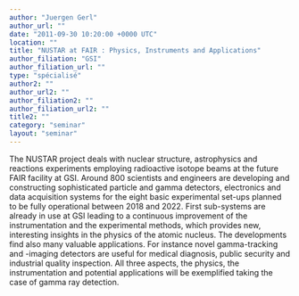 ```yaml
---
author: "Juergen Gerl"
author_url: ""
date: "2011-09-30 10:20:00 +0000 UTC"
location: ""
title: "NUSTAR at FAIR : Physics, Instruments and Applications"
author_filiation: "GSI"
author_filiation_url: ""
type: "spécialisé"
author2: ""
author_url2: ""
author_filiation2: ""
author_filiation_url2: ""
title2: ""
category: "seminar" 
layout: "seminar"
---
```

The NUSTAR project deals with nuclear structure, astrophysics and reactions experiments employing radioactive isotope beams at the future FAIR facility at GSI. Around 800 scientists and engineers are developing and constructing sophisticated particle and gamma detectors, electronics and data acquisition systems for the eight basic experimental set-ups planned to be fully operational between 2018 and 2022. First sub-systems are already in use at GSI leading to a continuous improvement of the instrumentation and the experimental methods, which provides new, interesting insights in the physics of the atomic nucleus. The developments find also many valuable applications. For instance novel gamma-tracking and -imaging detectors are useful for medical diagnosis, public security and industrial quality inspection. All three aspects, the physics, the instrumentation and potential applications will be exemplified taking the case of gamma ray detection.
